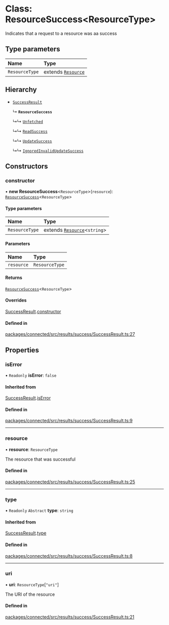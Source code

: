 # Class: ResourceSuccess\<ResourceType\>

Indicates that a request to a resource was aa success

## Type parameters

| Name | Type |
| :------ | :------ |
| `ResourceType` | extends [`Resource`](../interfaces/Resource.md) |

## Hierarchy

- [`SuccessResult`](SuccessResult.md)

  ↳ **`ResourceSuccess`**

  ↳↳ [`Unfetched`](Unfetched.md)

  ↳↳ [`ReadSuccess`](ReadSuccess.md)

  ↳↳ [`UpdateSuccess`](UpdateSuccess.md)

  ↳↳ [`IgnoredInvalidUpdateSuccess`](IgnoredInvalidUpdateSuccess.md)

## Constructors

### constructor

• **new ResourceSuccess**\<`ResourceType`\>(`resource`): [`ResourceSuccess`](ResourceSuccess.md)\<`ResourceType`\>

#### Type parameters

| Name | Type |
| :------ | :------ |
| `ResourceType` | extends [`Resource`](../interfaces/Resource.md)\<`string`\> |

#### Parameters

| Name | Type |
| :------ | :------ |
| `resource` | `ResourceType` |

#### Returns

[`ResourceSuccess`](ResourceSuccess.md)\<`ResourceType`\>

#### Overrides

[SuccessResult](SuccessResult.md).[constructor](SuccessResult.md#constructor)

#### Defined in

[packages/connected/src/results/success/SuccessResult.ts:27](https://github.com/o-development/ldo/blob/2085e12f9f1a1b9db0429a041343e0568e3bede9/packages/connected/src/results/success/SuccessResult.ts#L27)

## Properties

### isError

• `Readonly` **isError**: ``false``

#### Inherited from

[SuccessResult](SuccessResult.md).[isError](SuccessResult.md#iserror)

#### Defined in

[packages/connected/src/results/success/SuccessResult.ts:9](https://github.com/o-development/ldo/blob/2085e12f9f1a1b9db0429a041343e0568e3bede9/packages/connected/src/results/success/SuccessResult.ts#L9)

___

### resource

• **resource**: `ResourceType`

The resource that was successful

#### Defined in

[packages/connected/src/results/success/SuccessResult.ts:25](https://github.com/o-development/ldo/blob/2085e12f9f1a1b9db0429a041343e0568e3bede9/packages/connected/src/results/success/SuccessResult.ts#L25)

___

### type

• `Readonly` `Abstract` **type**: `string`

#### Inherited from

[SuccessResult](SuccessResult.md).[type](SuccessResult.md#type)

#### Defined in

[packages/connected/src/results/success/SuccessResult.ts:8](https://github.com/o-development/ldo/blob/2085e12f9f1a1b9db0429a041343e0568e3bede9/packages/connected/src/results/success/SuccessResult.ts#L8)

___

### uri

• **uri**: `ResourceType`[``"uri"``]

The URI of the resource

#### Defined in

[packages/connected/src/results/success/SuccessResult.ts:21](https://github.com/o-development/ldo/blob/2085e12f9f1a1b9db0429a041343e0568e3bede9/packages/connected/src/results/success/SuccessResult.ts#L21)
